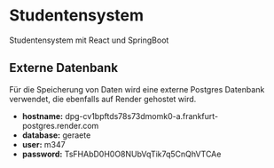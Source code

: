 # Studentensystem
Studentensystem mit React und SpringBoot

## Externe Datenbank
Für die Speicherung von Daten wird eine externe Postgres Datenbank verwendet, die ebenfalls auf Render gehostet wird.
- **hostname:** dpg-cv1bpftds78s73dmomk0-a.frankfurt-postgres.render.com
- **database:** geraete
- **user:** m347
- **password:** TsFHAbD0H0O8NUbVqTik7q5CnQhVTCAe
